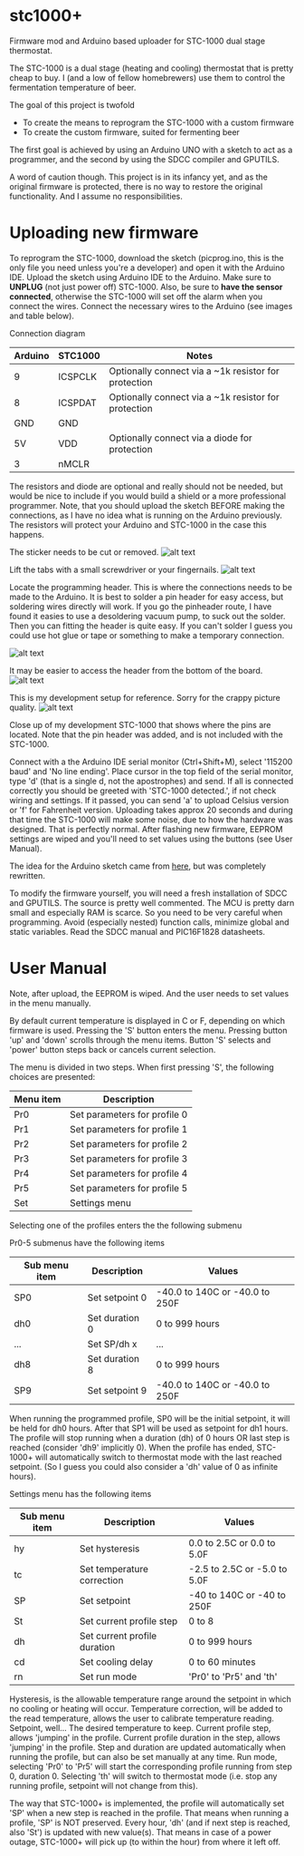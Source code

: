stc1000+
========

Firmware mod and Arduino based uploader for STC-1000 dual stage thermostat.

The STC-1000 is a dual stage (heating and cooling) thermostat that is pretty cheap to buy. I (and a low of fellow homebrewers) use them to control the fermentation temperature of beer.

The goal of this project is twofold
 * To create the means to reprogram the STC-1000 with a custom firmware
 * To create the custom firmware, suited for fermenting beer

The first goal is achieved by using an Arduino UNO with a sketch to act as a programmer, and the second by using the SDCC compiler and GPUTILS. 

A word of caution though. This project is in its infancy yet, and as the original firmware is protected, there is no way to restore the original functionality. And I assume no responsibilities.

Uploading new firmware
======================

To reprogram the STC-1000, download the sketch (picprog.ino, this is the only file you need unless you're a developer) and open it with the Arduino IDE.
Upload the sketch using Arduino IDE to the Arduino. 
Make sure to **UNPLUG** (not just power off) STC-1000. Also, be sure to **have the sensor connected**, otherwise the STC-1000 will set off the alarm when you connect the wires.
Connect the necessary wires to the Arduino (see images and table below). 

Connection diagram

| Arduino | STC1000   | Notes |
|---------|-----------|-------|
| 9       | ICSPCLK   | Optionally connect via a ~1k resistor for protection | 
| 8       | ICSPDAT   | Optionally connect via a ~1k resistor for protection |
| GND     | GND       | |
| 5V      | VDD       | Optionally connect via a diode for protection |
| 3       | nMCLR     | |

The resistors and diode are optional and really should not be needed, but would be nice to include if you would build a shield or a more professional programmer. Note, that you should upload the sketch BEFORE making the connections, as I have no idea what is running on the Arduino previously. The resistors will protect your Arduino and STC-1000 in the case this happens.

The sticker needs to be cut or removed.
![alt text](http://i62.tinypic.com/2rf3ts5.jpg "Cut the sticker")

Lift the tabs with a small screwdriver or your fingernails.
![alt text](http://i60.tinypic.com/b9j7gm.jpg "Lift tab and pull board out")

Locate the programming header. This is where the connections needs to be made to the Arduino. It is best to solder a pin header for easy access, but soldering wires directly will work. If you go the pinheader route, I have found it easies to use a desoldering vacuum pump, to suck out the solder. Then you can fitting the header is quite easy. If you can't solder I guess you could use hot glue or tape or something to make a temporary connection.

![alt text](http://oi60.tinypic.com/35bcrau.jpg "Locate programming header")

It may be easier to access the header from the bottom of the board.
![alt text](http://i57.tinypic.com/2ew05f8.jpg "Might be easier to access from the bottom")

This is my development setup for reference. Sorry for the crappy picture quality.
![alt text](http://i62.tinypic.com/11ue2rd.jpg "Example setup")

Close up of my development STC-1000 that shows where the pins are located. Note that the pin header was added, and is not included with the STC-1000.

Connect with a the Arduino IDE serial monitor (Ctrl+Shift+M), select '115200 baud' and 'No line ending'. 
Place cursor in the top field of the serial monitor, type 'd' (that is a single d, not the apostrophes) and send.
If all is connected correctly you should be greeted with 'STC-1000 detected.', if not check wiring and settings. If it passed, you can send 'a' to upload Celsius version or 'f' for Fahrenheit version. Uploading takes approx 20 seconds and during that time the STC-1000 will make some noise, due to how the hardware was designed. That is perfectly normal.
After flashing new firmware, EEPROM settings are wiped and you'll need to set values using the buttons (see User Manual).

The idea for the Arduino sketch came from [here](http://forum.arduino.cc/index.php?topic=92929.0), but was completely rewritten.

To modify the firmware yourself, you will need a fresh installation of SDCC and GPUTILS. The source is pretty well commented. The MCU is pretty darn small and especially RAM is scarce. So you need to be very careful when programming. Avoid (especially nested) function calls, minimize global and static variables. Read the SDCC manual and PIC16F1828 datasheets. 

User Manual
===========

Note, after upload, the EEPROM is wiped. And the user needs to set values in the menu manually.

By default current temperature is displayed in C or F, depending on which firmware is used.
Pressing the 'S' button enters the menu. Pressing button 'up' and 'down' scrolls through the menu items. 
Button 'S' selects and 'power' button steps back or cancels current selection.

The menu is divided in two steps. When first pressing 'S', the following choices are presented:

|Menu item|Description|
|---|---|
|Pr0|Set parameters for profile 0|
|Pr1|Set parameters for profile 1|
|Pr2|Set parameters for profile 2|
|Pr3|Set parameters for profile 3|
|Pr4|Set parameters for profile 4|
|Pr5|Set parameters for profile 5|
|Set|Settings menu|

Selecting one of the profiles enters the the following submenu

Pr0-5 submenus have the following items

|Sub menu item|Description|Values|
|---|---|---|
SP0|Set setpoint 0|\-40.0 to 140C or \-40.0 to 250F
dh0|Set duration 0|0 to 999 hours
...|Set SP/dh x   |...
dh8|Set duration 8|0 to 999 hours
SP9|Set setpoint 9|\-40.0 to 140C or \-40.0 to 250F

When running the programmed profile, SP0 will be the initial setpoint, it will be held for dh0 hours. After that SP1 will be used as setpoint for dh1 hours. The profile will stop running when a duration (dh) of 0 hours OR last step is 
reached (consider 'dh9' implicitly 0).
When the profile has ended, STC-1000+ will automatically switch to thermostat mode with the last reached setpoint. 
(So I guess you could also consider a 'dh' value of 0 as infinite hours).

Settings menu has the following items

|Sub menu item|Description|Values|
|---|---|---|
hy|Set hysteresis|0.0 to 2.5C or 0.0 to 5.0F
tc|Set temperature correction|\-2.5 to 2.5C or \-5.0 to 5.0F
SP|Set setpoint|\-40 to 140C or \-40 to 250F
St|Set current profile step|0 to 8
dh|Set current profile duration|0 to 999 hours
cd|Set cooling delay|0 to 60 minutes
rn|Set run mode|'Pr0' to 'Pr5' and 'th'

Hysteresis, is the allowable temperature range around the setpoint in which no cooling or heating will occur.
Temperature correction, will be added to the read temperature, allows the user to calibrate temperature reading.
Setpoint, well... The desired temperature to keep.
Current profile step, allows 'jumping' in the profile.
Current profile duration in the step, allows 'jumping' in the profile. Step and duration are updated automatically when 
running the profile, but can also be set manually at any time.
Run mode, selecting 'Pr0' to 'Pr5' will start the corresponding profile running from step 0, duration 0. Selecting 'th' 
will switch to thermostat mode (i.e. stop any running profile, setpoint will not change from this).

The way that STC-1000+ is implemented, the profile will automatically set 'SP' when a new step is reached in the profile. 
That means when running a profile, 'SP' is NOT preserved.
Every hour, 'dh' (and if next step is reached, also 'St') is updated with new value(s). That means in case of a power outage, STC-1000+ will pick up (to within the hour) from where it left off.


